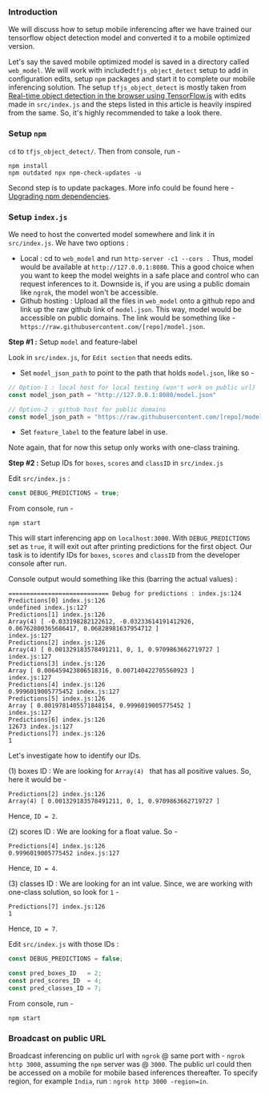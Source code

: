 ### Introduction

We will discuss how to setup mobile inferencing after we have trained our tensorflow object detection model and converted it to a mobile optimized version.

Let's say the saved mobile optimized model is saved in a directory called `web_model`. We will work with included`tfjs_object_detect` setup to add in configuration edits, setup `npm` packages and start it to complete our mobile inferencing solution. The setup `tfjs_object_detect` is mostly taken from [Real-time object detection in the browser using TensorFlow.js](https://github.com/hugozanini/TFJS-object-detection) with edits made in `src/index.js` and the steps listed in this article is heavily inspired from the same. So, it's highly recommended to take a look there.

### Setup `npm`

`cd` to `tfjs_object_detect/`. Then from console, run -

```shell
npm install
npm outdated npx npm-check-updates -u
```
Second step is to update packages. More info could be found here - [Upgrading npm dependencies](https://www.carlrippon.com/upgrading-npm-dependencies/).

### Setup `index.js`

We need to host the converted model somewhere and link it in `src/index.js`. We have two options :
- Local : cd to `web_model` and run `http-server -c1 --cors .` Thus, model would be available at `http://127.0.0.1:8080`. This a good choice when you want to keep the model weights in a safe place and control who can request inferences to it. Downside is, if you are using a public domain like `ngrok`, the model won't be accessible.
- Github hosting :  Upload all the files in `web_model` onto a github repo and link up the raw github link of `model.json`. This way, model would be accessible on public domains. The link would be something like - `https://raw.githubusercontent.com/[repo]/model.json`.

**Step #1 :** Setup `model` and feature-label


Look in `src/index.js`, for `Edit section` that needs edits.

- Set `model_json_path` to point to the path that holds `model.json`, like so -


```javascript
// Option-1 : local host for local testing (won't work on public url)
const model_json_path = "http://127.0.0.1:8080/model.json"

// Option-2 : github host for public domains
const model_json_path = "https://raw.githubusercontent.com/[repo]/model.json"
````

- Set `feature_label` to the feature label in use.

Note again, that for now this setup only works with one-class training.

**Step #2 :** Setup IDs for `boxes`, `scores` and `classID` in `src/index.js`

Edit `src/index.js` :

```javascript
const DEBUG_PREDICTIONS = true;
```

From console, run -
```shell
npm start
```

This will start inferencing app on `localhost:3000`. With `DEBUG_PREDICTIONS` set as `true`, it will exit out after printing predictions for the first object. Our task is to identify  IDs for `boxes`, `scores` and `classID` from the developer console after run.

Console output would something like this (barring the actual values) :
```shell
============================ Debug for predictions : index.js:124
Predictions[0] index.js:126
undefined index.js:127
Predictions[1] index.js:126
Array(4) [ -0.033198282122612, -0.03233614191412926, 0.06762800365686417, 0.06828981637954712 ]
index.js:127
Predictions[2] index.js:126
Array(4) [ 0.001329183578491211, 0, 1, 0.9709863662719727 ]
index.js:127
Predictions[3] index.js:126
Array [ 0.006459423806518316, 0.007140422705560923 ]
index.js:127
Predictions[4] index.js:126
0.9996019005775452 index.js:127
Predictions[5] index.js:126
Array [ 0.0019781405571848154, 0.9996019005775452 ]
index.js:127
Predictions[6] index.js:126
12673 index.js:127
Predictions[7] index.js:126
1
```

Let's investigate how to identify our IDs.

(1) boxes ID : We are looking for `Array(4) ` that has all positive values. So, here it would be -

```
Predictions[2] index.js:126
Array(4) [ 0.001329183578491211, 0, 1, 0.9709863662719727 ]
```
Hence, `ID = 2`.

(2) scores ID : We are looking for a float value. So -
```
Predictions[4] index.js:126
0.9996019005775452 index.js:127
```
Hence, `ID = 4`.

(3) classes ID : We are looking for an int value. Since, we are working with one-class solution, so look for `1` -
```
Predictions[7] index.js:126
1
```
Hence, `ID = 7`.

Edit `src/index.js` with those IDs :

```javascript
const DEBUG_PREDICTIONS = false;

const pred_boxes_ID   = 2;
const pred_scores_ID  = 4;
const pred_classes_ID = 7;
```

From console, run -
```shell
npm start
```

### Broadcast on public URL
Broadcast inferencing on public url with `ngrok` @ same port with - `ngrok http 3000`, assuming the `npm` server was @ `3000`. The public url could then be accessed on a mobile for mobile based inferences thereafter. To specify region, for example `India`, run : `ngrok http 3000 -region=in`.

